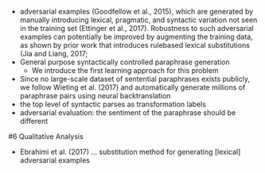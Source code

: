 * adversarial examples (Goodfellow et al., 2015), which are generated by
  manually introducing lexical, pragmatic, and syntactic variation 
  not seen in the training set (Ettinger et al., 2017).  Robustness to such adversarial
  examples can potentially be improved by augmenting the training data, as
  shown by prior work that introduces rulebased lexical substitutions (Jia
  and Liang, 2017;
* General purpose syntactically controlled paraphrase generation 
  * We introduce the first learning approach for this problem
* Since no large-scale dataset of sentential paraphrases exists publicly, we
  follow Wieting et al.  (2017) and automatically generate millions of
  paraphrase pairs using neural backtranslation
* the top level of syntactic parses as transformation labels
* adversarial evaluation: the sentiment of the paraphrase should be different

#6 Qualitative Analysis

* Ebrahimi et al. (2017) ... substitution method for generating [lexical]
  adversarial examples
